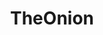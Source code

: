 ---
title: TheOnion
crosslinks:
- autotldr
- '2013'
- irlsmurfing
- nostalgia
- PrequelMemes
- metalgearsolid
- Drama
- theonionwasright
- ExpectationVsReality
- TotallyStraight
- FULLCOMMUNISM
- dolphinconspiracy
- Serendipity
---